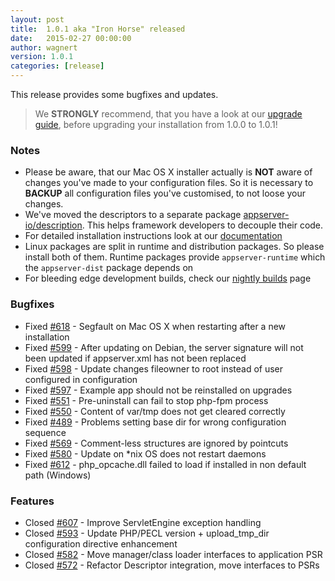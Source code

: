 ```yaml
---
layout: post
title:  1.0.1 aka "Iron Horse" released
date:   2015-02-27 00:00:00
author: wagnert
version: 1.0.1
categories: [release]
---
```


This release provides some bugfixes and updates.

> We **STRONGLY** recommend, that you have a look at our [upgrade guide](https://github.com/appserver-io/appserver/blob/master/UPGRADE-1.0.1.md), before upgrading your installation from 1.0.0 to 1.0.1!

### Notes

* Please be aware, that our Mac OS X installer actually is **NOT** aware of changes you've made to your configuration files. So it is necessary to **BACKUP** all configuration files you've customised, to not loose your changes.
* We've moved the descriptors to a separate package [appserver-io/description](http://github.com/appserver-io/description). This helps framework developers to decouple their code.
* For detailed installation instructions look at our [documentation](http://appserver.io/get-started/documentation.html)
* Linux packages are split in runtime and distribution packages. So please install both of them. Runtime packages provide `appserver-runtime` which the `appserver-dist` package depends on
* For bleeding edge development builds, check our [nightly builds](http://builds.appserver.io) page

### Bugfixes

* Fixed [#618](https://github.com/appserver-io/appserver/issues/618) - Segfault on Mac OS X when restarting after a new installation
* Fixed [#599](https://github.com/appserver-io/appserver/issues/599) - After updating on Debian, the server signature will not been updated if appserver.xml has not been replaced
* Fixed [#598](https://github.com/appserver-io/appserver/issues/598) - Update changes fileowner to root instead of user configured in configuration
* Fixed [#597](https://github.com/appserver-io/appserver/issues/597) - Example app should not be reinstalled on upgrades
* Fixed [#551](https://github.com/appserver-io/appserver/issues/551) - Pre-uninstall can fail to stop php-fpm process
* Fixed [#550](https://github.com/appserver-io/appserver/issues/550) - Content of var/tmp does not get cleared correctly
* Fixed [#489](https://github.com/appserver-io/appserver/issues/489) - Problems setting base dir for wrong configuration sequence
* Fixed [#569](https://github.com/appserver-io/appserver/issues/569) - Comment-less structures are ignored by pointcuts
* Fixed [#580](https://github.com/appserver-io/appserver/issues/580) - Update on *nix OS does not restart daemons
* Fixed [#612](https://github.com/appserver-io/appserver/issues/612) - php_opcache.dll failed to load if installed in non default path (Windows)

### Features

* Closed [#607](https://github.com/appserver-io/appserver/issues/607) - Improve ServletEngine exception handling
* Closed [#593](https://github.com/appserver-io/appserver/issues/593) - Update PHP/PECL version + upload_tmp_dir configuration directive  enhancement
* Closed [#582](https://github.com/appserver-io/appserver/issues/582) - Move manager/class loader interfaces to application PSR
* Closed [#572](https://github.com/appserver-io/appserver/issues/572) - Refactor Descriptor integration, move interfaces to PSRs
